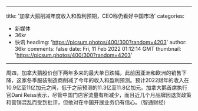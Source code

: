 
---
title: '加拿大鹅削减年度收入和盈利预期，CEO称仍看好中国市场'
categories: 
 - 新媒体
 - 36kr
 - 快讯
headimg: 'https://picsum.photos/400/300?random=4203'
author: 36kr
comments: false
date: Fri, 11 Feb 2022 01:12:14 GMT
thumbnail: 'https://picsum.photos/400/300?random=4203'
---

<div>   
周四，加拿大鹅股价创下两年多来的最大单日跌幅，此前因亚洲和欧洲的销售下降，这家冬季服装制造商削减了今年的收入和盈利预测。预计2022财年的收入在10.9亿至11亿加元之间，低于之前预测的11.3亿至11.8亿加元。加拿大鹅首席执行官Dani Reiss表示，尽管中国门店客流量有所减少，而且近几个月品牌因退货政策和营销混乱而受到批评，但他对在中国开展业务仍有信心。（智通财经）  
</div>
            